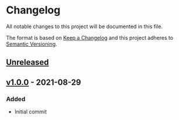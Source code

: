 # Changelog

All notable changes to this project will be documented in this file.

The format is based on [Keep a Changelog](https://keepachangelog.com/en/1.0.0/)
and this project adheres to [Semantic Versioning](https://semver.org/spec/v2.0.0.html).

## [Unreleased]

## [v1.0.0] - 2021-08-29
### Added
- Initial commit

[Unreleased]: https://github.com/dbx12/yii2-mock-database/compare/v1.0.0...HEAD
[v1.0.0]: https://github.com/DBX12/yii2-mock-database/tree/v1.0.0
